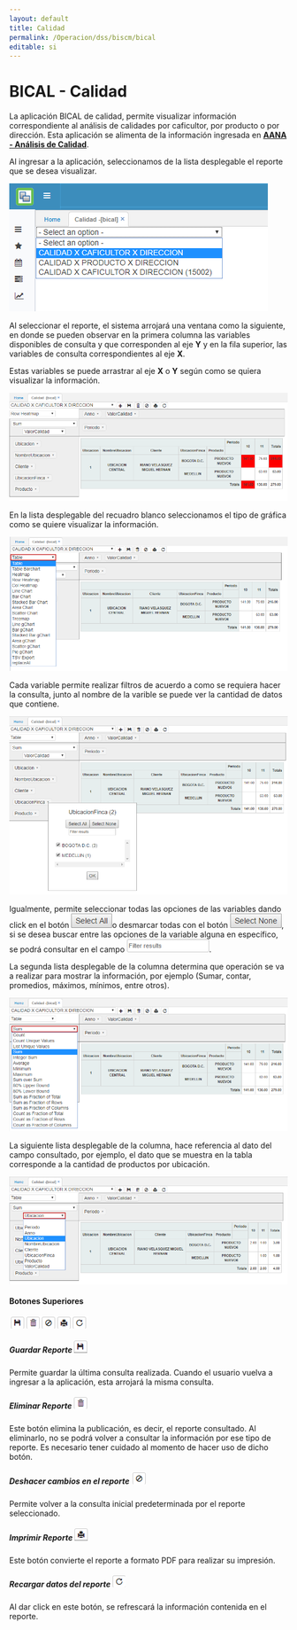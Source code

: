 ```yaml
---
layout: default
title: Calidad
permalink: /Operacion/dss/biscm/bical
editable: si
---
```


# BICAL - Calidad

La aplicación BICAL de calidad, permite visualizar información correspondiente al análisis de calidades por caficultor, por producto o por dirección. Esta aplicación se alimenta de la información  ingresada en [**AANA - Análisis de Calidad**]().  

Al ingresar a la aplicación, seleccionamos de la lista desplegable el reporte que se desea visualizar.  

![](bical.png)

Al seleccionar el reporte, el sistema arrojará una ventana como la siguiente, en donde se pueden observar en la primera columna las variables disponibles de consulta y que corresponden al eje **Y** y en la fila superior, las variables de consulta correspondientes al eje **X**.  

Estas variables se puede arrastrar al eje **X** o **Y** según como se quiera visualizar la información.  


![](bical1.png)

En la lista desplegable del recuadro blanco seleccionamos el tipo de gráfica como se quiere visualizar la información.  

![](bical2.png)

Cada variable permite realizar filtros de acuerdo a como se requiera hacer la consulta, junto al nombre de la varible se puede ver la cantidad de datos que contiene.  

![](bical3.png)

Igualmente, permite seleccionar todas las opciones de las variables dando click en el botón ![](bical4.png)o desmarcar todas con el botón ![](bical5.png), si se desea buscar entre las opciones de la variable alguna en específico, se podrá consultar en el campo ![](bical6.png).  

La segunda lista desplegable de la columna determina que operación se va a realizar para mostrar la información, por ejemplo (Sumar, contar, promedios, máximos, mínimos, entre otros).  

![](bical7.png)

La siguiente lista desplegable de la columna, hace referencia al dato del campo consultado, por ejemplo, el dato que se muestra en la tabla corresponde a la cantidad de productos por ubicación.  

![](bical8.png)

#### Botones Superiores

![](bical9.png)

##### Guardar Reporte  ![](bical10.png)

Permite guardar la última consulta realizada. Cuando el usuario vuelva a ingresar a la aplicación, esta arrojará la misma consulta.  

##### Eliminar Reporte  ![](bical11.png)

Este botón elimina la publicación, es decir, el reporte consultado. Al eliminarlo, no se podrá volver a consultar la información por ese tipo de reporte. Es necesario tener cuidado al momento de hacer uso de dicho botón.  

##### Deshacer cambios en el reporte ![](bical12.png)

Permite volver a la consulta inicial predeterminada por el reporte seleccionado.  

##### Imprimir Reporte   ![](bical13.png)

Este botón convierte el reporte a formato PDF para realizar su impresión.  

##### Recargar datos del reporte   ![](bical14.png)

Al dar click en este botón, se refrescará la información contenida en el reporte.  


